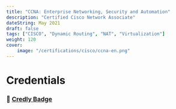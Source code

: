```yaml
---
title: "CCNA: Enterprise Networking, Security and Automation"
description: "Certified Cisco Network Associate"
dateString: May 2021
draft: false
tags: ["CISCO", "Dynamic Routing", "NAT", "Virtualization"]
weight: 120
cover:
    image: "/certifications/cisco/ccna-en.png"
---
```


# Credentials

### 🔗 [Credly Badge](https://www.credly.com/badges/094637a5-60f1-4ef8-b49f-7800946a6818/public_url)
